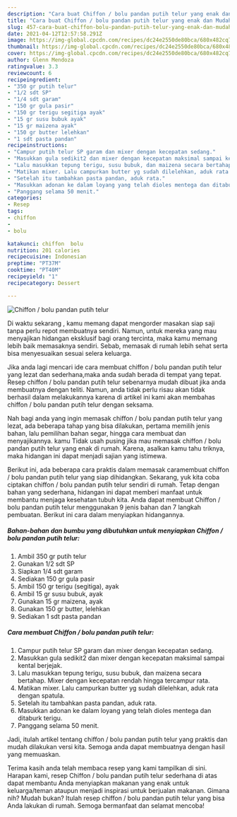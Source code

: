 ```yaml
---
description: "Cara buat Chiffon / bolu pandan putih telur yang enak dan Mudah Dibuat"
title: "Cara buat Chiffon / bolu pandan putih telur yang enak dan Mudah Dibuat"
slug: 457-cara-buat-chiffon-bolu-pandan-putih-telur-yang-enak-dan-mudah-dibuat
date: 2021-04-12T12:57:58.291Z
image: https://img-global.cpcdn.com/recipes/dc24e2550de80bca/680x482cq70/chiffon-bolu-pandan-putih-telur-foto-resep-utama.jpg
thumbnail: https://img-global.cpcdn.com/recipes/dc24e2550de80bca/680x482cq70/chiffon-bolu-pandan-putih-telur-foto-resep-utama.jpg
cover: https://img-global.cpcdn.com/recipes/dc24e2550de80bca/680x482cq70/chiffon-bolu-pandan-putih-telur-foto-resep-utama.jpg
author: Glenn Mendoza
ratingvalue: 3.3
reviewcount: 6
recipeingredient:
- "350 gr putih telur"
- "1/2 sdt SP"
- "1/4 sdt garam"
- "150 gr gula pasir"
- "150 gr terigu segitiga ayak"
- "15 gr susu bubuk ayak"
- "15 gr maizena ayak"
- "150 gr butter lelehkan"
- "1 sdt pasta pandan"
recipeinstructions:
- "Campur putih telur SP garam dan mixer dengan kecepatan sedang."
- "Masukkan gula sedikit2 dan mixer dengan kecepatan maksimal sampai kental berjejak."
- "Lalu masukkan tepung terigu, susu bubuk, dan maizena secara bertahap. Mixer dengan kecepatan rendah hingga tercampur rata."
- "Matikan mixer. Lalu campurkan butter yg sudah dilelehkan, aduk rata dengan spatula."
- "Setelah itu tambahkan pasta pandan, aduk rata."
- "Masukkan adonan ke dalam loyang yang telah dioles mentega dan ditaburk terigu."
- "Panggang selama 50 menit."
categories:
- Resep
tags:
- chiffon
- 
- bolu

katakunci: chiffon  bolu 
nutrition: 201 calories
recipecuisine: Indonesian
preptime: "PT37M"
cooktime: "PT40M"
recipeyield: "1"
recipecategory: Dessert

---
```



![Chiffon / bolu pandan putih telur](https://img-global.cpcdn.com/recipes/dc24e2550de80bca/680x482cq70/chiffon-bolu-pandan-putih-telur-foto-resep-utama.jpg)

Di waktu  sekarang , kamu memang dapat mengorder masakan siap saji tanpa perlu repot membuatnya sendiri. Namun, untuk mereka yang mau menyajikan hidangan eksklusif bagi orang tercinta, maka kamu memang lebih baik memasaknya sendiri. Sebab, memasak di rumah lebih sehat serta bisa menyesuaikan sesuai selera keluarga.

Jika anda lagi mencari ide cara membuat chiffon / bolu pandan putih telur yang lezat dan sederhana,maka anda sudah berada di tempat yang tepat. Resep chiffon / bolu pandan putih telur  sebenarnya mudah dibuat jika anda membuatnya dengan teliti. Namun, anda tidak perlu risau akan tidak berhasil dalam melakukannya 
karena di artikel ini kami akan membahas chiffon / bolu pandan putih telur dengan seksama.  



Nah bagi anda yang ingin memasak chiffon / bolu pandan putih telur yang lezat, ada beberapa tahap yang bisa dilakukan, pertama memilih jenis bahan, lalu pemilihan bahan segar, hingga cara membuat dan menyajikannya. kamu Tidak usah pusing jika mau memasak chiffon / bolu pandan putih telur yang enak di rumah. Karena, asalkan kamu  tahu triknya, maka hidangan ini dapat menjadi sajian yang istimewa.

Berikut ini, ada beberapa cara praktis  dalam memasak caramembuat chiffon / bolu pandan putih telur yang siap dihidangkan. Sekarang, yuk kita coba ciptakan chiffon / bolu pandan putih telur sendiri di rumah. Tetap dengan bahan yang sederhana, hidangan ini dapat memberi manfaat untuk membantu menjaga kesehatan tubuh kita. Anda dapat membuat Chiffon / bolu pandan putih telur menggunakan 9 jenis bahan dan 7 langkah pembuatan. Berikut ini cara dalam menyiapkan hidangannya.

<!--inarticleads1-->

##### Bahan-bahan dan bumbu yang dibutuhkan untuk menyiapkan Chiffon / bolu pandan putih telur:

1. Ambil 350 gr putih telur
1. Gunakan 1/2 sdt SP
1. Siapkan 1/4 sdt garam
1. Sediakan 150 gr gula pasir
1. Ambil 150 gr terigu (segitiga), ayak
1. Ambil 15 gr susu bubuk, ayak
1. Gunakan 15 gr maizena, ayak
1. Gunakan 150 gr butter, lelehkan
1. Sediakan 1 sdt pasta pandan




<!--inarticleads2-->

##### Cara membuat Chiffon / bolu pandan putih telur:

1. Campur putih telur SP garam dan mixer dengan kecepatan sedang.
1. Masukkan gula sedikit2 dan mixer dengan kecepatan maksimal sampai kental berjejak.
1. Lalu masukkan tepung terigu, susu bubuk, dan maizena secara bertahap. Mixer dengan kecepatan rendah hingga tercampur rata.
1. Matikan mixer. Lalu campurkan butter yg sudah dilelehkan, aduk rata dengan spatula.
1. Setelah itu tambahkan pasta pandan, aduk rata.
1. Masukkan adonan ke dalam loyang yang telah dioles mentega dan ditaburk terigu.
1. Panggang selama 50 menit.




Jadi, itulah artikel tentang  chiffon / bolu pandan putih telur  yang praktis dan mudah dilakukan versi kita. Semoga anda dapat membuatnya dengan hasil yang memuaskan. 

Terima kasih anda telah membaca resep yang kami tampilkan di sini. Harapan kami, resep  Chiffon / bolu pandan putih telur sederhana di atas dapat membantu Anda menyiapkan makanan yang enak untuk keluarga/teman ataupun menjadi inspirasi untuk berjualan makanan. Gimana nih? Mudah bukan? Itulah resep chiffon / bolu pandan putih telur yang bisa Anda lakukan di rumah. Semoga bermanfaat dan selamat mencoba!

